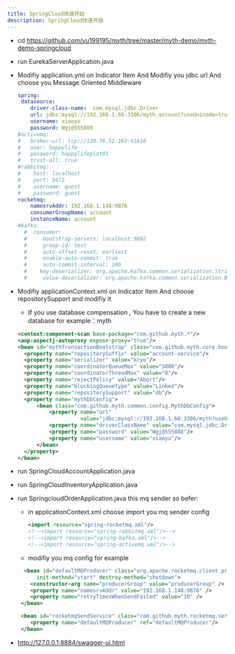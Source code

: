 ```yaml
---
title: SpringCloud快速开始
description: SpringCloud快速开始
---
```


* cd https://github.com/yu199195/myth/tree/master/myth-demo/myth-demo-springcloud

* run EurekaServerApplication.java

* Modifiy application.yml on Indicator Item   And Modifiy you jdbc url And choose you Message Oriented Middleware

    ```yml
   spring:
     datasource:
        driver-class-name:  com.mysql.jdbc.Driver
        url: jdbc:mysql://192.168.1.68:3306/myth_account?useUnicode=true&characterEncoding=utf8
        username: xiaoyu
        password: Wgj@555888
    #activemq:
    #   broker-url: tcp://120.76.52.162:61616
    #   user: happylife
    #   password: happylifeplat01
    #   trust-all: true
    #rabbitmq:
    #    host: localhost
    #    port: 5672
    #    username: guest
    #    password: guest
    rocketmq:
        namesrvAddr: 192.168.1.148:9876
        consumerGroupName: account
        instanceName: account
    #kafka:
      #  consumer:
      #     bootstrap-servers: localhost:9092
      #     group-id: test
      #     auto-offset-reset: earliest
      #     enable-auto-commit: true
      #     auto-commit-interval: 100
      #    key-deserializer: org.apache.kafka.common.serialization.StringDeserializer
      #     value-deserializer: org.apache.kafka.common.serialization.ByteArrayDeserializer
   ```
* Modifiy applicationContext.xml on Indicator Item And choose repositorySupport and modifiy it

    * If you use database compensation , You have to create a new database  for example：myth

     ```xml
     <context:component-scan base-package="com.github.myth.*"/>
     <aop:aspectj-autoproxy expose-proxy="true"/>
     <bean id="mythTransactionBootstrap" class="com.github.myth.core.bootstrap.MythTransactionBootstrap">
       <property name="repositorySuffix" value="account-service"/>
       <property name="serializer" value="kryo"/>
       <property name="coordinatorQueueMax" value="5000"/>
       <property name="coordinatorThreadMax" value="8"/>
       <property name="rejectPolicy" value="Abort"/>
       <property name="blockingQueueType" value="Linked"/>
       <property name="repositorySupport" value="db"/>
       <property name="mythDbConfig">
           <bean class="com.github.myth.common.config.MythDbConfig">
               <property name="url"
                         value="jdbc:mysql://192.168.1.68:3306/myth?useUnicode=true&amp;characterEncoding=utf8"/>
               <property name="driverClassName" value="com.mysql.jdbc.Driver"/>
               <property name="password" value="Wgj@555888"/>
               <property name="username" value="xiaoyu"/>
           </bean>
       </property>
   </bean>
    ```
* run SpringCloudAccountApplication.java

* run SpringCloudInventoryApplication.java

* run  SpringcloudOrderApplication.java
     this mq sender so befer:

    * in applicationContext.xml  choose import you mq sender config  

      ```xml
      <import resource="spring-rocketmq.xml"/>
      <!--<import resource="spring-rabbitmq.xml"/>-->
      <!--<import resource="spring-kafka.xml"/>-->
      <!--<import resource="spring-activemq.xml"/>-->
      ```

    * modifiy you mq config for example

     ```xml
       <bean id="defaultMQProducer" class="org.apache.rocketmq.client.producer.DefaultMQProducer"
           init-method="start" destroy-method="shutdown">
         <constructor-arg name="producerGroup" value="producerGroup" />
         <property name="namesrvAddr" value="192.168.1.148:9876" />
         <property name="retryTimesWhenSendFailed" value="10" />
      </bean>

      <bean id="rocketmqSendService" class="com.github.myth.rocketmq.service.RocketmqSendServiceImpl">
         <property name="defaultMQProducer" ref="defaultMQProducer"/>
      </bean>
     ```
* http://127.0.0.1:8884/swagger-ui.html

